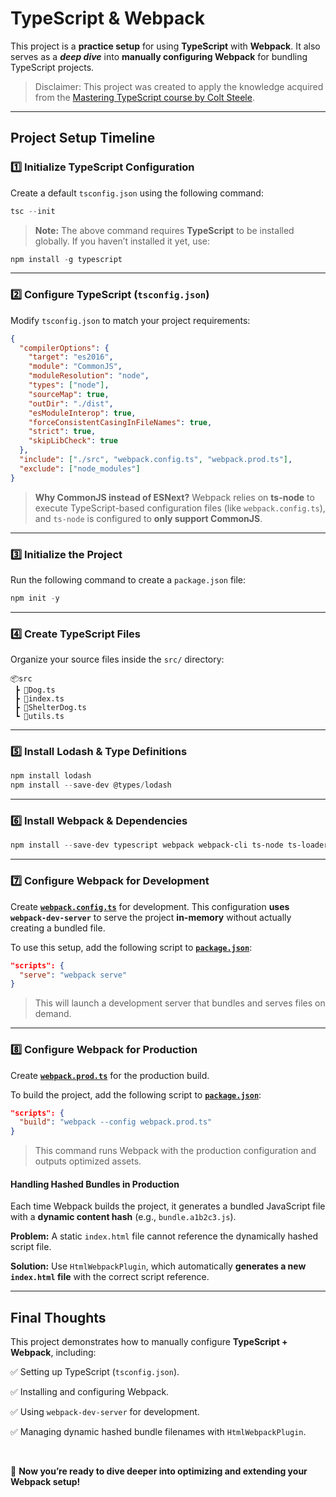 # **TypeScript & Webpack**

This project is a **practice setup** for using **TypeScript** with **Webpack**. It also serves as a **_deep dive_** into **manually configuring Webpack** for bundling TypeScript projects.

>Disclaimer: This project was created to apply the knowledge acquired from the [Mastering TypeScript course by Colt Steele](https://www.udemy.com/course/learn-typescript/?srsltid=AfmBOorbK7LGB_DGyayFmk6yFc-6nxY7UvoM6YZTvjlnqsRZYPqPjU0R&couponCode=ST5MT020225CROW).

---

## **Project Setup Timeline**

### **1️⃣ Initialize TypeScript Configuration**

Create a default `tsconfig.json` using the following command:

```powershell
tsc --init
```

> **Note:** The above command requires **TypeScript** to be installed globally. If you haven’t installed it yet, use:

```powershell
npm install -g typescript
```

---

### **2️⃣ Configure TypeScript (`tsconfig.json`)**

Modify `tsconfig.json` to match your project requirements:

```json
{
  "compilerOptions": {
    "target": "es2016",
    "module": "CommonJS",
    "moduleResolution": "node",
    "types": ["node"],
    "sourceMap": true,
    "outDir": "./dist",
    "esModuleInterop": true,
    "forceConsistentCasingInFileNames": true,
    "strict": true,
    "skipLibCheck": true
  },
  "include": ["./src", "webpack.config.ts", "webpack.prod.ts"],
  "exclude": ["node_modules"]
}
```

> **Why CommonJS instead of ESNext?**
> Webpack relies on **ts-node** to execute TypeScript-based configuration files (like `webpack.config.ts`), and `ts-node` is configured to **only support CommonJS**.

---

### **3️⃣ Initialize the Project**

Run the following command to create a `package.json` file:

```powershell
npm init -y
```

---

### **4️⃣ Create TypeScript Files**

Organize your source files inside the `src/` directory:

```
📦src
 ┣ 📜Dog.ts
 ┣ 📜index.ts
 ┣ 📜ShelterDog.ts
 ┗ 📜utils.ts
```

---

### **5️⃣ Install Lodash & Type Definitions**

```powershell
npm install lodash
npm install --save-dev @types/lodash
```

---

### **6️⃣ Install Webpack & Dependencies**

```powershell
npm install --save-dev typescript webpack webpack-cli ts-node ts-loader webpack-dev-server html-webpack-plugin @types/node @types/webpack @types/webpack-dev-server
```

---

### **7️⃣ Configure Webpack for Development**

Create **[`webpack.config.ts`](webpack.config.ts)** for development.
This configuration **uses `webpack-dev-server`** to serve the project **in-memory** without actually creating a bundled file.

To use this setup, add the following script to **[`package.json`](package.json)**:

```json
"scripts": {
  "serve": "webpack serve"
}
```

> This will launch a development server that bundles and serves files on demand.

---

### **8️⃣ Configure Webpack for Production**

Create **[`webpack.prod.ts`](webpack.prod.ts)** for the production build.

To build the project, add the following script to **[`package.json`](package.json)**:

```json
"scripts": {
  "build": "webpack --config webpack.prod.ts"
}
```

> This command runs Webpack with the production configuration and outputs optimized assets.

#### **Handling Hashed Bundles in Production**

Each time Webpack builds the project, it generates a bundled JavaScript file with a **dynamic content hash** (e.g., `bundle.a1b2c3.js`).

**Problem:**
A static `index.html` file cannot reference the dynamically hashed script file.

**Solution:**
Use `HtmlWebpackPlugin`, which automatically **generates a new `index.html` file** with the correct script reference.

---

## **Final Thoughts**

This project demonstrates how to manually configure **TypeScript + Webpack**, including:

✅ Setting up TypeScript (`tsconfig.json`).

✅ Installing and configuring Webpack.

✅ Using `webpack-dev-server` for development.

✅ Managing dynamic hashed bundle filenames with `HtmlWebpackPlugin`.

<br>

🚀 **Now you’re ready to dive deeper into optimizing and extending your Webpack setup!**
